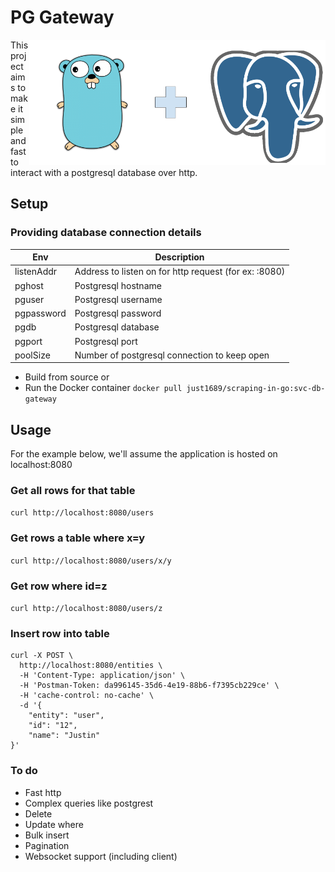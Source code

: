 # PG Gateway
<img align="right" height="200" src="docs/pg.png" />



This project aims to make it simple and fast to interact with a postgresql database over http.

## Setup

### Providing database connection details
| Env | Description |
|---|---|
| listenAddr | Address to listen on for http request (for ex: :8080) |
| pghost | Postgresql hostname |
| pguser | Postgresql username |
| pgpassword | Postgresql password |
| pgdb | Postgresql database |
| pgport | Postgresql port |
| poolSize | Number of postgresql connection to keep open |

- Build from source or
- Run the Docker container `docker pull just1689/scraping-in-go:svc-db-gateway`

## Usage
For the example below, we'll assume the application is hosted on localhost:8080

### Get all rows for that table
`curl http://localhost:8080/users`

### Get rows a table where x=y
`curl http://localhost:8080/users/x/y`

### Get row where id=z
`curl http://localhost:8080/users/z`

### Insert row into table
```
curl -X POST \
  http://localhost:8080/entities \
  -H 'Content-Type: application/json' \
  -H 'Postman-Token: da996145-35d6-4e19-88b6-f7395cb229ce' \
  -H 'cache-control: no-cache' \
  -d '{
	"entity": "user",
	"id": "12",
	"name": "Justin"
}'
```


### To do
- Fast http
- Complex queries like postgrest
- Delete
- Update where
- Bulk insert
- Pagination
- Websocket support (including client)

